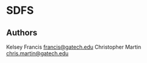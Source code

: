 
 SDFS
==============================================================

 Authors
--------------------------------

Kelsey Francis        francis@gatech.edu
Christopher Martin    chris.martin@gatech.edu
